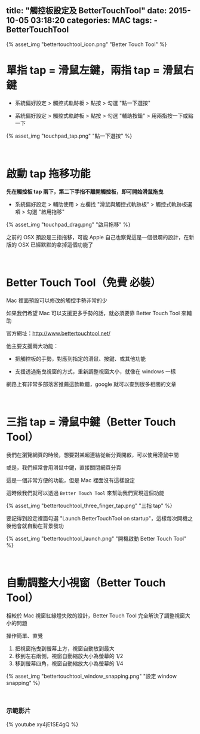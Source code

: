 title: "觸控板設定及 BetterTouchTool"
date: 2015-10-05 03:18:20
categories: MAC
tags:
    - BetterTouchTool
---

{% asset_img "bettertouchtool_icon.png" "Better Touch Tool" %}

# 單指 tap = 滑鼠左鍵，兩指 tap = 滑鼠右鍵

* 系統偏好設定 > 觸控式軌跡板 > 點按 > 勾選 "點一下選按"

* 系統偏好設定 > 觸控式軌跡板 > 點按 > 勾選 "輔助按鈕" > 用兩指按一下或點一下

{% asset_img "touchpad_tap.png" "點一下選按" %}

<br>

# 啟動 tap 拖移功能

__先在觸控板 tap 兩下，第二下手指不離開觸控板，即可開始滑鼠拖曳__

* 系統偏好設定 > 輔助使用 > 左欄找 "滑鼠與觸控式軌跡板" > 觸控式軌跡板選項 > 勾選 "啟用拖移"

{% asset_img "touchpad_drag.png" "啟用拖移" %}

之前的 OSX 預設是三指拖移，可能 Apple 自己也察覺這是一個很爛的設計，在新版的 OSX 已經默默的拿掉這個功能了

<br>

# Better Touch Tool（免費 必裝）

Mac 裡面預設可以修改的觸控手勢非常的少

如果我們希望 Mac 可以支援更多手勢的話，就必須要靠 Better Touch Tool 來輔助

官方網址：http://www.bettertouchtool.net/

他主要支援兩大功能：

* 把觸控板的手勢，對應到指定的滑鼠、按鍵、或其他功能

* 支援透過拖曳視窗的方式，重新調整視窗大小，就像在 windows 一樣

網路上有非常多部落客推薦這款軟體，google 就可以查到很多相關的文章

<br>

# 三指 tap = 滑鼠中鍵（Better Touch Tool）

我們在瀏覽網頁的時候，想要對某超連結從新分頁開啟，可以使用滑鼠中間

或是，我們經常會用滑鼠中鍵，直接關閉網頁分頁

這是一個非常方便的功能，但是 Mac 裡面沒有這樣設定

這時候我們就可以透過 `Better Touch Tool` 來幫助我們實現這個功能

{% asset_img "bettertouchtool_three_finger_tap.png" "三指 tap" %}

要記得到設定裡面勾選 "Launch BetterTouchTool on startup"，這樣每次開機之後他會就自動在背景發功

{% asset_img "bettertouchtool_launch.png" "開機啟動 Better Touch Tool" %}

<br>

# 自動調整大小視窗（Better Touch Tool）

相較於 Mac 視窗紅綠燈失敗的設計，Better Touch Tool 完全解決了調整視窗大小的問題

操作簡單、直覺

1. 把視窗拖曳到螢幕上方，視窗自動放到最大
2. 移到左右兩側，視窗自動縮放大小為螢幕的 1/2
3. 移到螢幕四角，視窗自動縮放大小為螢幕的 1/4

{% asset_img "bettertouchtool_window_snapping.png" "設定 window snapping" %}

<br>

### 示範影片

{% youtube xy4jE1SE4gQ %}
